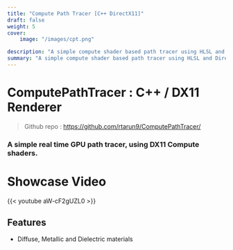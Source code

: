 ```yaml
---
title: "Compute Path Tracer [C++ DirectX11]"
draft: false
weight: 5
cover:
    image: "/images/cpt.png"

description: "A simple compute shader based path tracer using HLSL and Direct3D."
summary: "A simple compute shader based path tracer using HLSL and Direct3D."
---
```

# ComputePathTracer : C++ / DX11 Renderer 
> Github repo : https://github.com/rtarun9/ComputePathTracer/
###  A simple real time GPU path tracer, using DX11 Compute shaders.

# Showcase Video
{{< youtube aW-cF2gUZL0 >}}


## Features
* Diffuse, Metallic and Dielectric materials
